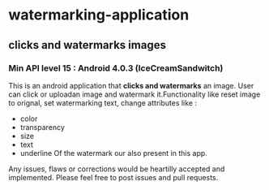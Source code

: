 # watermarking-application

## clicks and watermarks images

### Min API level 15 : Android 4.0.3 (IceCreamSandwitch)

This is an android application that **clicks and watermarks** an image.
User can click or uploadan image and watermark it.Functionality like reset image to orignal, set watermarking text, change 
attributes like :
* color
* transparency
* size
* text
* underline
Of the watermark our also present in this app.

Any issues, flaws or corrections would be heartilly accepted and implemented.
Please feel free to post issues and pull requests.
